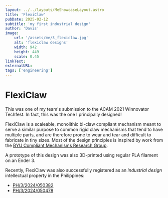 ```yaml
---
layout: ../../layouts/MeShowcaseLayout.astro
title: 'FlexiClaw'
pubDate: 2025-02-12
subtitle: 'my first industrial design'
author: 'Davis'
image:
    url: '/assets/me/3_flexiclaw.jpg'
    alt: 'flexiclaw designs'
    width: 942
    height: 449
    scale: 0.45
linkText: 
externalURL: 
tags: ['engineering']
---
```


# FlexiClaw

This was one of my team's submission to the ACAM 2021 Winnovator Techfest. In fact, this was the one I principally designed!

FlexiClaw is a scaleable, monolithic bi-claw compliant mechanism meant to serve a similar purpose to common rigid claw mechanisms that tend to have multiple parts, and are therefore prone to wear and tear and difficult to fabricate in tiny sizes. Most of the design principles is inspired by work from the [BYU Compliant Mechanisms Research Group](https://www.compliantmechanisms.byu.edu/).

A prototype of this design was also 3D-printed using regular PLA filament on an Ender 3. 

Recently, FlexiClaw was also successfully registered as an _industrial design_ intellectual property in the Philippines:
- [PH/3/2024/050382
](https://wipopublish.ipophil.gov.ph/wopublish-search/public/detail/designs?id=PH32024050382)
- [PH/3/2024/050478
](https://wipopublish.ipophil.gov.ph/wopublish-search/public/detail/designs?id=PH32024050478)